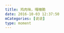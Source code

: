 ```yaml
---
title: 鸡肉味，嘎嘣脆
date: 2016-10-03 12:37:50
mCategories: [说说]
type: moment
---
```


<div id="pics-20161003123750"></div>

<script src="/lib/moment/pics.js"></script>
<script>
var data = [
    {"link": "2016-10-03_000002.jpeg", "type": "shuoshuo"}
];
picsRender(data, "pics-20161003123750");
</script>
